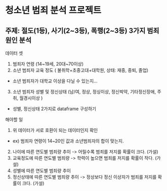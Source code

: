 # 청소년 범죄 분석 프로젝트  
## 주제: 절도(1등), 사기(2~3등), 폭행(2~3등) 3가지 범죄 원인 분석  

데이터 셋
1. 범죄자 연령 (14~19세, 20대~70이상)
2. 소년 범죄자 교육 정도 ( 불취학+초중고대+대학원, 상태: 재중, 중퇴, 졸업)
  - 소년 범죄자가 대학교 이상을 다닐 수 있는지...
3. 소년 범죄자 성별 및 정신상태 (남/여, 정상, 정싱이상, 정신박약, 기타정신장애, 주취, 월경시이상 )
  - 성별, 정신상태 2가지로 dataframe 구성하기

해야할 일
1. 위 데이터가 서로 호환이 되는 데이터인지 확인
- ex) 범죄자 연령이 14~20인 값과 소년범죄자의 합이 맞는지.
2. 나이에 따른 연도별 범죄량 추이 -> 어릴수록 범죄를 저지를 확률이 크다. (가설)
3. 교육정도에 따른 연도별 범죄량 -> 학력이 높으면 범죄를 저지를 확률이 작다. (가설)
4. 성별에 따른 연도별 범죄량 추이
5. 정신상태에 따른 연도별 범죄량 추이 -> 정상보다 정신 이상자가 범죄를 저지를 확률이 크다. (가설)
  
